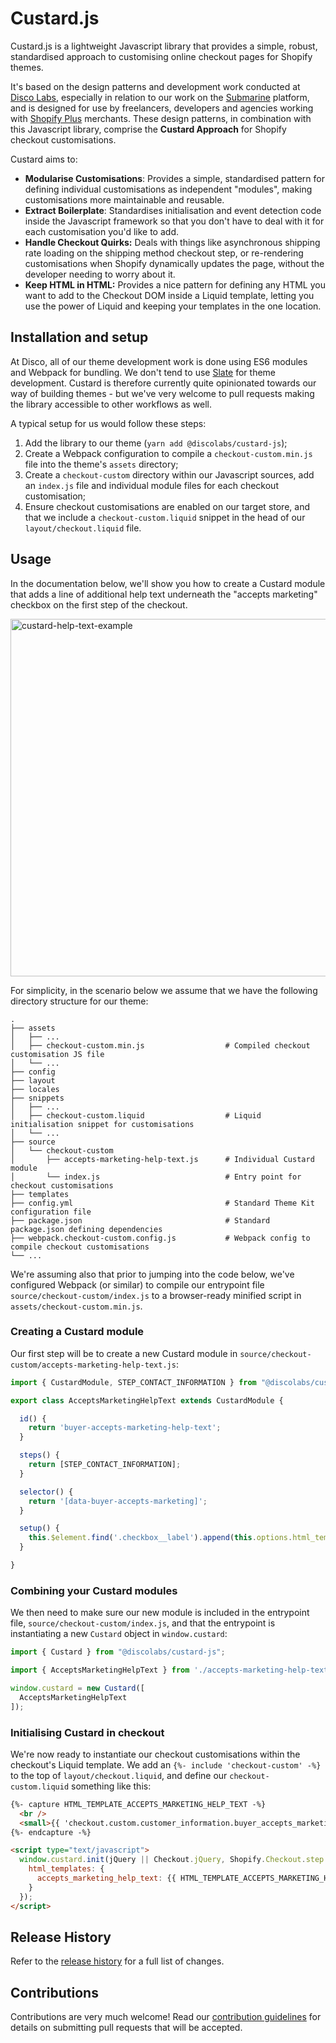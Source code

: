 # Custard.js
Custard.js is a lightweight Javascript library that provides a simple, robust, standardised approach to customising online checkout pages for Shopify themes.

It's based on the design patterns and development work conducted at [Disco Labs], especially in relation to our work on the [Submarine] platform, and is designed for use by freelancers, developers and agencies working with [Shopify Plus] merchants.
These design patterns, in combination with this Javascript library, comprise the **Custard Approach** for Shopify checkout customisations.

Custard aims to:
* **Modularise Customisations**: Provides a simple, standardised pattern for defining individual customisations as independent "modules", making customisations more maintainable and reusable.
* **Extract Boilerplate**: Standardises initialisation and event detection code inside the Javascript framework so that you don't have to deal with it for each customisation you'd like to add.
* **Handle Checkout Quirks:** Deals with things like asynchronous shipping rate loading on the shipping method checkout step, or re-rendering customisations when Shopify dynamically updates the page, without the developer needing to worry about it.
* **Keep HTML in HTML:** Provides a nice pattern for defining any HTML you want to add to the Checkout DOM inside a Liquid template, letting you use the power of Liquid and keeping your templates in the one location.

## Installation and setup
At Disco, all of our theme development work is done using ES6 modules and Webpack for bundling.
We don't tend to use [Slate] for theme development.
Custard is therefore currently quite opinionated towards our way of building themes - but we've very welcome to pull requests making the library accessible to other workflows as well.

A typical setup for us would follow these steps:

1. Add the library to our theme (`yarn add @discolabs/custard-js`);
2. Create a Webpack configuration to compile a `checkout-custom.min.js` file into the theme's `assets` directory;
3. Create a `checkout-custom` directory within our Javascript sources, add an `index.js` file and individual module files for each checkout customisation;
4. Ensure checkout customisations are enabled on our target store, and that we include a `checkout-custom.liquid` snippet in the head of our `layout/checkout.liquid` file.


## Usage
In the documentation below, we'll show you how to create a Custard module that adds a line of additional help text underneath the "accepts marketing" checkbox on the first step of the checkout. 

<img width="572" alt="custard-help-text-example" src="https://user-images.githubusercontent.com/702485/63477410-57f9c200-c4c8-11e9-888a-25d10dd44d85.png">

For simplicity, in the scenario below we assume that we have the following directory structure for our theme:

    .
    ├── assets
    │   ├── ...
    │   ├── checkout-custom.min.js                  # Compiled checkout customisation JS file
    │   └── ...
    ├── config    
    ├── layout
    ├── locales
    ├── snippets    
    │   ├── ...
    │   ├── checkout-custom.liquid                  # Liquid initialisation snippet for customisations
    │   └── ...    
    ├── source
    │   └── checkout-custom
    │       ├── accepts-marketing-help-text.js      # Individual Custard module
    │       └── index.js                            # Entry point for checkout customisations
    ├── templates
    ├── config.yml                                  # Standard Theme Kit configuration file
    ├── package.json                                # Standard package.json defining dependencies
    ├── webpack.checkout-custom.config.js           # Webpack config to compile checkout customisations
    └── ...

We're assuming also that prior to jumping into the code below, we've configured Webpack (or similar) to compile our entrypoint file `source/checkout-custom/index.js` to a browser-ready minified script in `assets/checkout-custom.min.js`.

### Creating a Custard module
Our first step will be to create a new Custard module in `source/checkout-custom/accepts-marketing-help-text.js`:

```javascript
import { CustardModule, STEP_CONTACT_INFORMATION } from "@discolabs/custard-js";

export class AcceptsMarketingHelpText extends CustardModule {

  id() {
    return 'buyer-accepts-marketing-help-text';
  }

  steps() {
    return [STEP_CONTACT_INFORMATION];
  }

  selector() {
    return '[data-buyer-accepts-marketing]';
  }

  setup() {
    this.$element.find('.checkbox__label').append(this.options.html_templates.buyer_accepts_marketing_help_text);
  }

}
```

### Combining your Custard modules
We then need to make sure our new module is included in the entrypoint file, `source/checkout-custom/index.js`, and that the entrypoint is instantiating a new `Custard` object in `window.custard`:

```javascript
import { Custard } from "@discolabs/custard-js";

import { AcceptsMarketingHelpText } from './accepts-marketing-help-text';

window.custard = new Custard([
  AcceptsMarketingHelpText
]);
```

### Initialising Custard in checkout
We're now ready to instantiate our checkout customisations within the checkout's Liquid template.
We add an `{%- include 'checkout-custom' -%}` to the top of `layout/checkout.liquid`, and define our `checkout-custom.liquid` something like this:

```html
{%- capture HTML_TEMPLATE_ACCEPTS_MARKETING_HELP_TEXT -%}
  <br />
  <small>{{ 'checkout.custom.customer_information.buyer_accepts_marketing_help_text' | t }}</small>
{%- endcapture -%}

<script type="text/javascript">
  window.custard.init(jQuery || Checkout.jQuery, Shopify.Checkout.step || (Shopify.Checkout.OrderStatus ? 'order_status' : null), {
    html_templates: {
      accepts_marketing_help_text: {{ HTML_TEMPLATE_ACCEPTS_MARKETING_HELP_TEXT | json }}
    }
  });
</script>
```


## Release History
Refer to the [release history] for a full list of changes.

## Contributions
Contributions are very much welcome! Read our [contribution guidelines] for details on submitting pull requests that will be accepted.


[Disco Labs]: https://www.discolabs.com
[Submarine]: https://docs.getsubmarine.com
[Shopify Plus]: https://www.shopify.com/plus?ref=disco
[Slate]: https://github.com/Shopify/slate
[release history]: https://github.com/discolabs/custard-js/releases
[contribution guidelines]: https://github.com/discolabs/custard-js/blob/master/CONTRIBUTING.md
